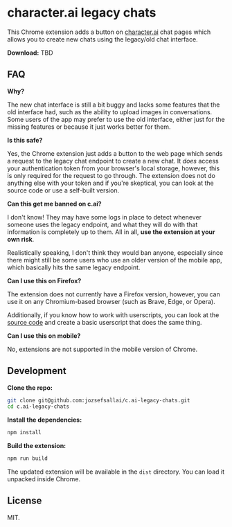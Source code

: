 # character.ai legacy chats

This Chrome extension adds a button on [character.ai][c-ai-url] chat pages which
allows you to create new chats using the legacy/old chat interface.

**Download:** TBD

## FAQ

**Why?**

The new chat interface is still a bit buggy and lacks some features that the old
interface had, such as the ability to upload images in conversations. Some users
of the app may prefer to use the old interface, either just for the missing
features or because it just works better for them.

**Is this safe?**

Yes, the Chrome extension just adds a button to the web page which sends a
request to the legacy chat endpoint to create a new chat. It _does_ access your
authentication token from your browser's local storage, however, this is only
required for the request to go through. The extension does not do anything else
with your token and if you're skeptical, you can look at the source code or use
a self-built version.

**Can this get me banned on c.ai?**

I don't know! They may have some logs in place to detect whenever someone uses
the legacy endpoint, and what they will do with that information is completely
up to them. All in all, **use the extension at your own risk**.

Realistically speaking, I don't think they would ban anyone, especially since
there might still be some users who use an older version of the mobile app,
which basically hits the same legacy endpoint.

**Can I use this on Firefox?**

The extension does not currently have a Firefox version, however, you can use
it on any Chromium-based browser (such as Brave, Edge, or Opera).

Additionally, if you know how to work with userscripts, you can look at the
[source code][src-url] and create a basic userscript that does the same thing.

**Can I use this on mobile?**

No, extensions are not supported in the mobile version of Chrome.

## Development

**Clone the repo:**

```sh
git clone git@github.com:jozsefsallai/c.ai-legacy-chats.git
cd c.ai-legacy-chats
```

**Install the dependencies:**

```sh
npm install
```

**Build the extension:**

```sh
npm run build
```

The updated extension will be available in the `dist` directory. You can load it
unpacked inside Chrome.

## License

MIT.

[c-ai-url]: https://character.ai
[src-url]: https://github.com/jozsefsallai/c.ai-legacy-chats/blob/master/src/content.ts
